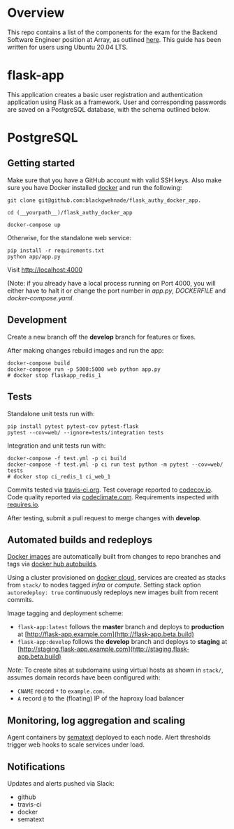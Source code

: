 # Overview

This repo contains a list of the components for the exam for the Backend Software Engineer position at Array, as outlined [here](https://gitlab.com/array.com/tests-backend). This guide has been written for users using Ubuntu 20.04 LTS.

# flask-app

This application creates a basic user registration and authentication application using Flask as a framework. User and corresponding passwords are saved on a PostgreSQL database, with the schema outlined below.

# PostgreSQL



## Getting started

Make sure that you have a GitHub account with valid SSH keys. Also make sure you have Docker installed [docker](https://docs.docker.com/engine/installation/) and run the following:

```shell
git clone git@github.com:blackgwehnade/flask_authy_docker_app.

cd (__yourpath__)/flask_authy_docker_app

docker-compose up
```

Otherwise, for the standalone web service:

```shell
pip install -r requirements.txt
python app/app.py
```

Visit [http://localhost:4000](http://localhost:4000)

(Note: if you already have a local process running on Port 4000, you will either have to halt it or change the port number in *app.py*, *DOCKERFILE* and *docker-compose.yaml*.

## Development

Create a new branch off the **develop** branch for features or fixes.

After making changes rebuild images and run the app:

```shell
docker-compose build
docker-compose run -p 5000:5000 web python app.py
# docker stop flaskapp_redis_1
```

## Tests

Standalone unit tests run with:

```shell
pip install pytest pytest-cov pytest-flask
pytest --cov=web/ --ignore=tests/integration tests
```

Integration and unit tests run with:

```shell
docker-compose -f test.yml -p ci build
docker-compose -f test.yml -p ci run test python -m pytest --cov=web/ tests
# docker stop ci_redis_1 ci_web_1
```

Commits tested via [travis-ci.org](https://travis-ci.org/brennv/flask-app). Test coverage reported to [codecov.io](https://codecov.io/gh/brennv/flask-app). Code quality reported via [codeclimate.com](https://codeclimate.com/github/brennv/flask-app). Requirements inspected with [requires.io](https://requires.io/github/brennv/flask-app/requirements).

After testing, submit a pull request to merge changes with **develop**.

## Automated builds and redeploys

[Docker images](https://hub.docker.com/r/brenn/flask-app/tags/) are automatically built from changes to repo branches and tags via [docker hub autobuilds](https://docs.docker.com/docker-hub/github/).

Using a cluster provisioned on [docker cloud](https://cloud.docker.com/), services are created as stacks from `stack/` to nodes tagged *infra* or *compute*. Setting stack option `autoredeploy: true` continuously redeploys new images built from recent commits.

Image tagging and deployment scheme:

- `flask-app:latest` follows the **master** branch and deploys to **production** at [http://flask-app.example.com](http://flask-app.beta.build)
- `flask-app:develop` follows the **develop** branch and deploys to **staging** at [http://staging.flask-app.example.com](http://staging.flask-app.beta.build)

*Note:* To create sites at subdomains using virtual hosts as shown in `stack/`, assumes domain records have been configured with:

- `CNAME` record `*` to `example.com.`
- `A` record `@` to the (floating) IP of the haproxy load balancer

## Monitoring, log aggregation and scaling

Agent containers by [sematext](https://github.com/sematext/sematext-agent-docker) deployed to each node. Alert thresholds trigger web hooks to scale services under load.

## Notifications

Updates and alerts pushed via Slack:

- github
- travis-ci
- docker
- sematext
